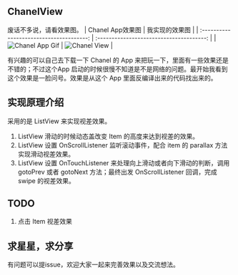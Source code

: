 ## ChanelView
废话不多说，请看效果图。
|              Chanel App效果图               |                 我实现的效果图                  |
| :--------------------------------------: | :--------------------------------------: |
| ![Chanel App Gif](https://ws4.sinaimg.cn/large/006tNc79gy1fnhp10d938g304p08wawk.gif) | ![ Chanel View ](https://ws2.sinaimg.cn/large/006tNc79gy1fnhp4kt5zig304p08w40y.gif) |

有兴趣的可以自己去下载一下 Chanel 的 App 来把玩一下，里面有一些效果还是不错的；不过这个App 启动的时候很慢不知道是不是网络的问题。最开始我看到这个效果是一脸问号。效果是从这个 App 里面反编译出来的代码找出来的。

## 实现原理介绍
采用的是 ListView 来实现视差效果。
1. ListView 滑动的时候动态盖改变 Item 的高度来达到视差的效果。
2. ListView 设置 OnScrollListener 监听滚动事件，配合 item 的 parallax 方法实现滑动视差效果。
3. ListView 设置 OnTouchListener 来处理向上滑动或者向下滑动的判断，调用gotoPrev 或者 gotoNext 方法；最终出发 OnScrollListener 回调，完成 swipe 的视差效果。

## TODO
1. 点击 Item 视差效果 

## 求星星，求分享
有问题可以提issue，欢迎大家一起来完善效果以及交流想法。
